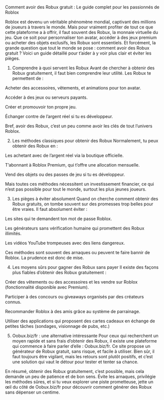 Comment avoir des Robux gratuit : Le guide complet pour les passionnés de Roblox

Roblox est devenu un véritable phénomène mondial, captivant des millions de joueurs à travers le monde. Mais pour vraiment profiter de tout ce que cette plateforme a à offrir, il faut souvent des Robux, la monnaie virtuelle du jeu. Que ce soit pour personnaliser ton avatar, accéder à des jeux premium ou acheter des objets exclusifs, les Robux sont essentiels. Et forcément, la grande question que tout le monde se pose : comment avoir des Robux gratuit ? Voici un guide détaillé pour t’aider à y voir plus clair et éviter les pièges.

1. Comprendre à quoi servent les Robux
Avant de chercher à obtenir des Robux gratuitement, il faut bien comprendre leur utilité. Les Robux te permettent de :

Acheter des accessoires, vêtements, et animations pour ton avatar.

Accéder à des jeux ou serveurs payants.

Créer et promouvoir ton propre jeu.

Échanger contre de l’argent réel si tu es développeur.

Bref, avoir des Robux, c’est un peu comme avoir les clés de tout l’univers Roblox.

2. Les méthodes classiques pour obtenir des Robux
Normalement, tu peux obtenir des Robux en :

Les achetant avec de l’argent réel via la boutique officielle.

T’abonnant à Roblox Premium, qui t’offre une allocation mensuelle.

Vend des objets ou des passes de jeu si tu es développeur.

Mais toutes ces méthodes nécessitent un investissement financier, ce qui n’est pas possible pour tout le monde, surtout les plus jeunes joueurs.

3. Les pièges à éviter absolument
Quand on cherche comment obtenir des Robux gratuits, on tombe souvent sur des promesses trop belles pour être vraies. Il faut absolument éviter :

Les sites qui te demandent ton mot de passe Roblox.

Les générateurs sans vérification humaine qui promettent des Robux illimités.

Les vidéos YouTube trompeuses avec des liens dangereux.

Ces méthodes sont souvent des arnaques ou peuvent te faire bannir de Roblox. La prudence est donc de mise.

4. Les moyens sûrs pour gagner des Robux sans payer
Il existe des façons plus fiables d’obtenir des Robux gratuitement :

Créer des vêtements ou des accessoires et les vendre sur Roblox (fonctionnalité disponible avec Premium).

Participer à des concours ou giveaways organisés par des créateurs connus.

Recommander Roblox à des amis grâce au système de parrainage.

Utiliser des applications qui proposent des cartes cadeaux en échange de petites tâches (sondages, visionnage de pubs, etc.)

5. Oobux.biz/fr : une alternative intéressante
Pour ceux qui recherchent un moyen rapide et sans frais d’obtenir des Robux, il existe une plateforme qui commence à faire parler d’elle : Oobux.biz/fr. Ce site propose un générateur de Robux gratuit, sans risque, et facile à utiliser. Bien sûr, il faut toujours être vigilant, mais les retours sont plutôt positifs, et c’est une solution qui vaut le détour pour tester et tenter sa chance.

En résumé, obtenir des Robux gratuitement, c’est possible, mais cela demande un peu de patience et de bon sens. Évite les arnaques, privilégie les méthodes sûres, et si tu veux explorer une piste prometteuse, jette un œil du côté de Oobux.biz/fr pour découvrir comment générer des Robux sans dépenser un centime.
